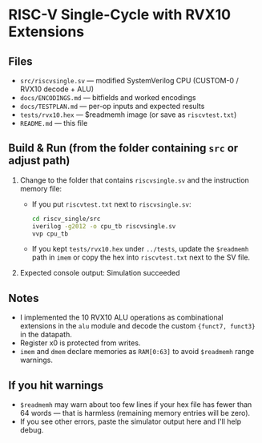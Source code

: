 # RISC-V Single-Cycle with RVX10 Extensions

## Files 
- `src/riscvsingle.sv`     — modified SystemVerilog CPU (CUSTOM-0 / RVX10 decode + ALU)
- `docs/ENCODINGS.md`     — bitfields and worked encodings
- `docs/TESTPLAN.md`      — per-op inputs and expected results
- `tests/rvx10.hex`       — $readmemh image (or save as `riscvtest.txt`)
- `README.md`             — this file

## Build & Run (from the folder containing `src` or adjust path)
1. Change to the folder that contains `riscvsingle.sv` and the instruction memory file:
   - If you put `riscvtest.txt` next to `riscvsingle.sv`:
     ```bash
     cd riscv_single/src
     iverilog -g2012 -o cpu_tb riscvsingle.sv
     vvp cpu_tb
     ```
   - If you kept `tests/rvx10.hex` under `../tests`, update the `$readmemh` path in `imem` or copy the hex into `riscvtest.txt` next to the SV file.

2. Expected console output:
Simulation succeeded


## Notes
- I implemented the 10 RVX10 ALU operations as combinational extensions in the `alu` module and decode the custom `{funct7, funct3}` in the datapath.
- Register x0 is protected from writes.
- `imem` and `dmem` declare memories as `RAM[0:63]` to avoid `$readmemh` range warnings.

## If you hit warnings
- `$readmemh` may warn about too few lines if your hex file has fewer than 64 words — that is harmless (remaining memory entries will be zero).
- If you see other errors, paste the simulator output here and I'll help debug.
